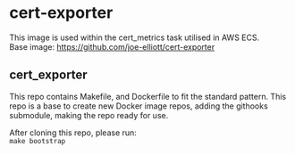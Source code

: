 # cert-exporter

This image is used within the cert_metrics task utilised in AWS ECS.  
Base image: https://github.com/joe-elliott/cert-exporter

## cert_exporter

This repo contains Makefile, and Dockerfile to fit the standard pattern.
This repo is a base to create new Docker image repos, adding the githooks submodule, making the repo ready for use.

After cloning this repo, please run:  
`make bootstrap`

